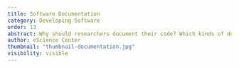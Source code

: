 ```yaml
---
title: Software Documentation
category: Developing Software
order: 13
abstract: Why should researchers document their code? Which kinds of documentation are useful for what purpose?
author: eScience Center
thumbnail: "thumbnail-documentation.jpg"
visibility: visible
---
```

